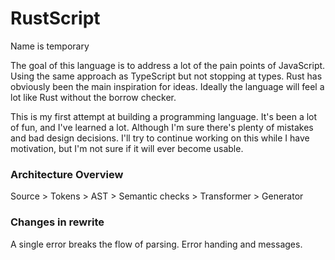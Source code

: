 # RustScript
Name is temporary

The goal of this language is to address a lot of the pain points of JavaScript. Using the same approach as TypeScript but not stopping at types. Rust has obviously been the main inspiration for ideas. Ideally the language will feel a lot like Rust without the borrow checker.

This is my first attempt at building a programming language. It's been a lot of fun, and I've learned a lot. Although I'm sure there's plenty of mistakes and bad design decisions. I'll try to continue working on this while I have motivation, but I'm not sure if it will ever become usable.

### Architecture Overview
Source > Tokens > AST > Semantic checks > Transformer > Generator

### Changes in rewrite
A single error breaks the flow of parsing.
Error handing and messages.
